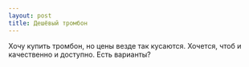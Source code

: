 ```yaml
---
layout: post 
title: Дешёвый тромбон 
--- 
```

Хочу купить тромбон, но цены везде так кусаются. Хочется, чтоб и качественно и доступно. Есть варианты?